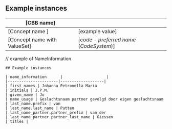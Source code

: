 ## Example instances

| [CBB name]      |                   |
|-----------------|-------------------|
| [Concept name ] | [example value]   |
| [Concept name with ValueSet]| [*code* - *preferred name* (*CodeSystem*)] |


// example of NameInformation
```
## Example instances

| name_information      |                   |
|----------------------|-------------------|
| first_names | Johanna Petronella Maria   
| initials | J.P.M. 
| given_name | Jo 
| name_usage | Geslachtsnaam partner gevolgd door eigen geslachtsnaam
| last_name.prefix | van
| last_name.last_name | Putten
| last_name_partner.partner_prefix | van der
| last_name_partner.partner_last_name | Giessen
| titles |

```